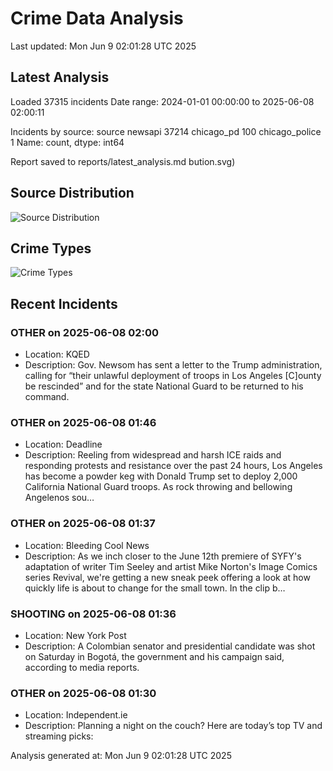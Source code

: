 # Crime Data Analysis
Last updated: Mon Jun  9 02:01:28 UTC 2025

## Latest Analysis

Loaded 37315 incidents
Date range: 2024-01-01 00:00:00 to 2025-06-08 02:00:11

Incidents by source:
source
newsapi           37214
chicago_pd          100
chicago_police        1
Name: count, dtype: int64

Report saved to reports/latest_analysis.md
bution.svg)

## Source Distribution
![Source Distribution](images/source_distribution.svg)

## Crime Types
![Crime Types](images/crime_types.svg)

## Recent Incidents

### OTHER on 2025-06-08 02:00
- Location: KQED
- Description: Gov. Newsom has sent a letter to the Trump administration, calling for “their unlawful deployment of troops in Los Angeles [C]ounty be rescinded” and for the state National Guard to be returned to his command.


### OTHER on 2025-06-08 01:46
- Location: Deadline
- Description: Reeling from widespread and harsh ICE raids and responding protests and resistance over the past 24 hours, Los Angeles has become a powder keg with Donald Trump set to deploy 2,000 California National Guard troops. As rock throwing and bellowing Angelenos sou…


### OTHER on 2025-06-08 01:37
- Location: Bleeding Cool News
- Description: As we inch closer to the June 12th premiere of SYFY's adaptation of writer Tim Seeley and artist Mike Norton's Image Comics series Revival, we're getting a new sneak peek offering a look at how quickly life is about to change for the small town. In the clip b…


### SHOOTING on 2025-06-08 01:36
- Location: New York Post
- Description: A Colombian senator and presidential candidate was shot on Saturday in Bogotá, the government and his campaign said, according to media reports.


### OTHER on 2025-06-08 01:30
- Location: Independent.ie
- Description: Planning a night on the couch? Here are today’s top TV and streaming picks:

Analysis generated at: Mon Jun  9 02:01:28 UTC 2025
